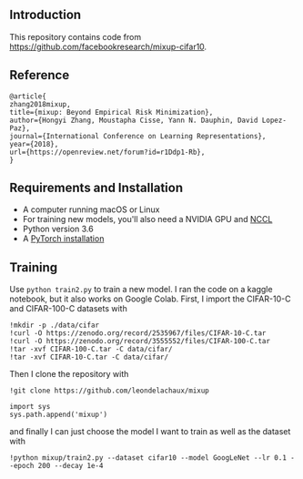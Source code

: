 ## Introduction
This repository contains code from https://github.com/facebookresearch/mixup-cifar10.

## Reference
```
@article{
zhang2018mixup,
title={mixup: Beyond Empirical Risk Minimization},
author={Hongyi Zhang, Moustapha Cisse, Yann N. Dauphin, David Lopez-Paz},
journal={International Conference on Learning Representations},
year={2018},
url={https://openreview.net/forum?id=r1Ddp1-Rb},
}
```

## Requirements and Installation
* A computer running macOS or Linux
* For training new models, you'll also need a NVIDIA GPU and [NCCL](https://github.com/NVIDIA/nccl)
* Python version 3.6
* A [PyTorch installation](http://pytorch.org/)

## Training
Use `python train2.py` to train a new model.
I ran the code on a kaggle notebook, but it also works on Google Colab.
First, I import the CIFAR-10-C and CIFAR-100-C datasets with

```
!mkdir -p ./data/cifar
!curl -O https://zenodo.org/record/2535967/files/CIFAR-10-C.tar
!curl -O https://zenodo.org/record/3555552/files/CIFAR-100-C.tar
!tar -xvf CIFAR-100-C.tar -C data/cifar/
!tar -xvf CIFAR-10-C.tar -C data/cifar/
```
Then I clone the repository with
```
!git clone https://github.com/leondelachaux/mixup
```
```
import sys
sys.path.append('mixup')
```
and finally I can just choose the model I want to train as well as the dataset with
```
!python mixup/train2.py --dataset cifar10 --model GoogLeNet --lr 0.1 --epoch 200 --decay 1e-4
```
